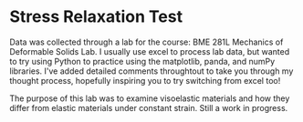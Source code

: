 # Stress Relaxation Test
Data was collected through a lab for the course: BME 281L Mechanics of Deformable Solids Lab.
I usually use excel to process lab data, but wanted to try using Python to practice using the matplotlib, panda, and numPy libraries.
I've added detailed comments throughtout to take you through my thought process, hopefully inspiring you to try switching from excel too!

The purpose of this lab was to examine visoelastic materials and how they differ from elastic materials under constant strain.
Still a work in progress.
